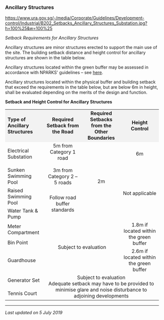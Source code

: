 ### Ancillary Structures

<https://www.ura.gov.sg/-/media/Corporate/Guidelines/Development-control/Industrial/B202_Setbacks_Ancillary_Structures_Substation.jpg?h=100%25&w=100%25>

*Setback Requirements for Ancillary Structures*

Ancillary structures are minor structures erected to support the main
use of the site. The building setback distance and height control for
ancillary structures are shown in the table below.

Ancillary structures located within the green buffer may be assessed in
accordance with NPARKS' guidelines – see <a
href="https://www.nparks.gov.sg/partner-us/development-plan-submission/guidelines-on-greenery-provision-and-tree-conservation-for-developments"
target="_blank">here</a>.

Ancillary structures located within the physical buffer and building
setback that exceed the requirements in the table below, but are below
6m in height, shall be evaluated depending on the merits of the design
and function.

**Setback and Height Control for Ancillary Structures**

<table>
<colgroup>
<col style="width: 25%" />
<col style="width: 25%" />
<col style="width: 25%" />
<col style="width: 25%" />
</colgroup>
<tbody>
<tr class="odd">
<td style="width: 25%; background-color: #f2f2f2"><strong>Type of
Ancillary Structures</strong></td>
<td
style="text-align: center; width: 25%; background-color: #f2f2f2;"><strong>Required
Setback from the Road</strong><br />
</td>
<td
style="text-align: center; width: 25%; background-color: #f2f2f2;"><strong>Required
Setbacks from the Other Boundaries</strong></td>
<td
style="text-align: center; width: 25%; background-color: #f2f2f2;"><strong>Height
Control</strong></td>
</tr>
<tr class="even">
<td><p>Electrical Substation</p></td>
<td rowspan="2" style="text-align: center;">5m from Category 1
road<br />
<br />
3m from Category 2 – 5 roads</td>
<td rowspan="4" style="text-align: center;">2m</td>
<td style="text-align: center;">6m</td>
</tr>
<tr class="odd">
<td>Sunken Swimming Pool</td>
<td rowspan="3" style="text-align: center;">Not applicable</td>
</tr>
<tr class="even">
<td>Raised Swimming Pool</td>
<td rowspan="2" style="text-align: center;">Follow road buffer
standards</td>
</tr>
<tr class="odd">
<td>Water Tank &amp; Pump</td>
</tr>
<tr class="even">
<td>Meter Compartment</td>
<td colspan="2" rowspan="3" style="text-align: center;">Subject to
evaluation</td>
<td rowspan="2" style="text-align: center;">1.8m if located within the
green buffer</td>
</tr>
<tr class="odd">
<td>Bin Point</td>
</tr>
<tr class="even">
<td>Guardhouse</td>
<td style="text-align: center;">2.6m if located within the green
buffer</td>
</tr>
<tr class="odd">
<td>Generator Set</td>
<td colspan="3" rowspan="2" style="text-align: center;">Subject to
evaluation<br />
Adequate setback may have to be provided to minimise glare and noise
disturbance to adjoining developments</td>
</tr>
<tr class="even">
<td>Tennis Court</td>
</tr>
</tbody>
</table>

  

------------------------------------------------------------------------

*Last updated on 5 July 2019*

### 
